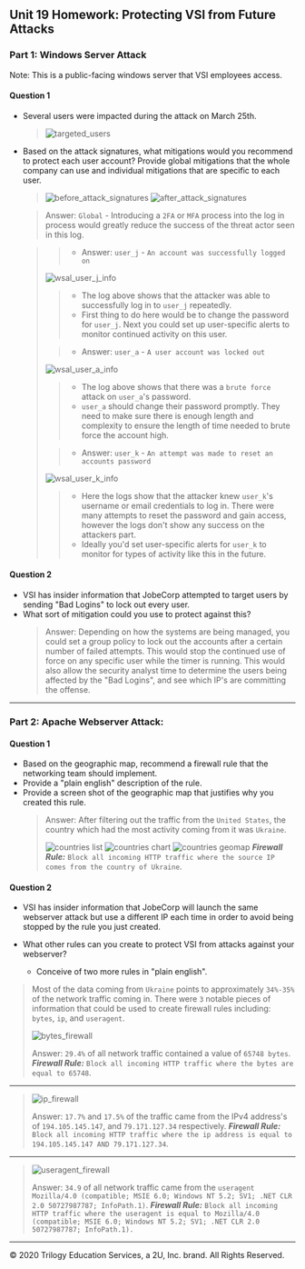 ## Unit 19 Homework: Protecting VSI from Future Attacks

### Part 1: Windows Server Attack

Note: This is a public-facing windows server that VSI employees access.
 
#### Question 1
- Several users were impacted during the attack on March 25th.
  > ![targeted_users](images/wsal_q1_targeted_users.JPG)
- Based on the attack signatures, what mitigations would you recommend to protect each user account? Provide global mitigations that the whole company can use and individual mitigations that are specific to each user.
  > ![before_attack_signatures](images/wsl_b4_attack_signatures.JPG)
  > ![after_attack_signatures](images/wsal_q1_top3signatures.JPG)
  
  > Answer: `Global` - Introducing a `2FA` or `MFA` process into the log in process would greatly reduce the success of the threat actor seen in this log. 


  > > - Answer: `user_j` - `An account was successfully logged on`
  > 
  > ![wsal_user_j_info](images/wsal_user_j_info.JPG)
  > > - The log above shows that the attacker was able to successfully log in to `user_j` repeatedly.
  > > - First thing to do here would be to change the password for `user_j`. Next you could set up user-specific alerts to monitor continued activity on this user. 
  > 
  > 
  >  > - Answer: `user_a` - `A user account was locked out`
  > 
  > ![wsal_user_a_info](images/wsal_user_a_info.JPG)
  > > - The log above shows that there was a `brute force` attack on `user_a`'s password.
  > > - `user_a` should change their password promptly. They need to make sure there is enough length and complexity to ensure the length of time needed to brute force the account high. 
  > 
  > > -  Answer: `user_k` - `An attempt was made to reset an accounts password`
  > 
  > ![wsal_user_k_info](images/wsal_user_k_info.JPG)
  > > - Here the logs show that the attacker knew `user_k`'s username or email credentials to log in. There were many attempts to reset the password and gain access, however the logs don't show any success on the attackers part. 
  > > - Ideally you'd set user-specific alerts for `user_k` to monitor for types of activity like this in the future. 


#### Question 2
- VSI has insider information that JobeCorp attempted to target users by sending "Bad Logins" to lock out every user.
- What sort of mitigation could you use to protect against this?
  > Answer: Depending on how the systems are being managed, you could set a group policy to lock out the accounts after a certain number of failed attempts. This would stop the continued use of force on any specific user while the timer is running. This would also allow the security analyst time to determine the users being affected by the "Bad Logins", and see which IP's are committing the offense. 
  
---
### Part 2: Apache Webserver Attack:

#### Question 1
- Based on the geographic map, recommend a firewall rule that the networking team should implement.
- Provide a "plain english" description of the rule.
- Provide a screen shot of the geographic map that justifies why you created this rule. 
  > Answer: After filtering out the traffic from the `United States`, the country which had the most activity coming from it was `Ukraine`. 
  > 
  > ![countries list](images/apache_q1_countries.JPG)
  > ![countries chart](images/apache_q1_countries_chart.JPG)
  > ![countries geomap](images/apache_q1_geomap.JPG)
  > **_Firewall Rule:_** `Block all incoming HTTP traffic where the source IP comes from the country of Ukraine`.
  
#### Question 2

- VSI has insider information that JobeCorp will launch the same webserver attack but use a different IP each time in order to avoid being stopped by the rule you just created.

- What other rules can you create to protect VSI from attacks against your webserver?
  - Conceive of two more rules in "plain english". 

> Most of the data coming from `Ukraine` points to approximately `34%-35%` of the network traffic coming in. There were `3` notable pieces of information that could be used to create firewall rules including: `bytes`, `ip`, and `useragent`.
> 
> ![bytes_firewall](images/apache_q2_bytes_firewall.JPG)
> 
> Answer: `29.4%` of all network traffic contained a value of `65748 bytes`. 
> **_Firewall Rule:_** `Block all incoming HTTP traffic where the bytes are equal to 65748`.

---

> 
> ![ip_firewall](images/apache_q2_ip_firewall.JPG)
> 
> Answer: `17.7%` and  `17.5%` of the traffic came from the IPv4 address's of `194.105.145.147`, and `79.171.127.34` respectively.
> **_Firewall Rule:_** `Block all incoming HTTP traffic where the ip address is equal to 194.105.145.147 AND 79.171.127.34`.

---

> 
> ![useragent_firewall](images/apache_q2_useragent_firewall.JPG)
> 
> Answer: `34.9` of all network traffic came from the `useragent` `Mozilla/4.0 (compatible; MSIE 6.0; Windows NT 5.2; SV1; .NET CLR 2.0 50727987787; InfoPath.1)`. 
> **_Firewall Rule:_** `Block all incoming HTTP traffic where the useragent is equal to Mozilla/4.0 (compatible; MSIE 6.0; Windows NT 5.2; SV1; .NET CLR 2.0 50727987787; InfoPath.1).`
  
---

© 2020 Trilogy Education Services, a 2U, Inc. brand. All Rights Reserved.
